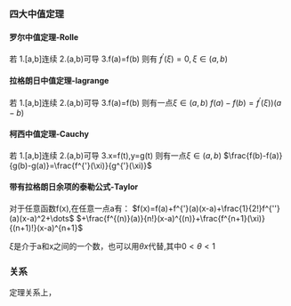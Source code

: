 ### 四大中值定理
#### 罗尔中值定理-Rolle
若
1.[a,b]连续
2.(a,b)可导
3.f(a)=f(b)
则有
$f^{'}(\xi)=0,\xi \in (a,b)$


#### 拉格朗日中值定理-lagrange
若
1.[a,b]连续
2.(a,b)可导
3.f(a)=f(b)
则有一点$\xi \in (a,b)$
$f(a)-f(b)=f^{'}(\xi))(a-b)$
#### 柯西中值定理-Cauchy
若
1.[a,b]连续
2.(a,b)可导
3.x=f(t),y=g(t)
则有一点$\xi \in (a,b)$
$\frac{f(b)-f(a)}{g(b)-g(a)}=\frac{f^{'}(\xi)}{g^{'}(\xi)}$

#### 带有拉格朗日余项的泰勒公式-Taylor

对于任意函数f(x),在任意一点a有：
$f(x)=f(a)+f^{'}(a)(x-a)+\frac{1}{2!}f^{''}(a)(x-a)^2+\dots$
$+\frac{f^{(n)}(a)}{n!}(x-a)^{(n)}+\frac{f^{n+1}(\xi)}{(n+1)!}(x-a)^{n+1}$

$\xi$是介于a和x之间的一个数，也可以用$\theta x$代替,其中$0<\theta<1$




### 关系
定理关系上，